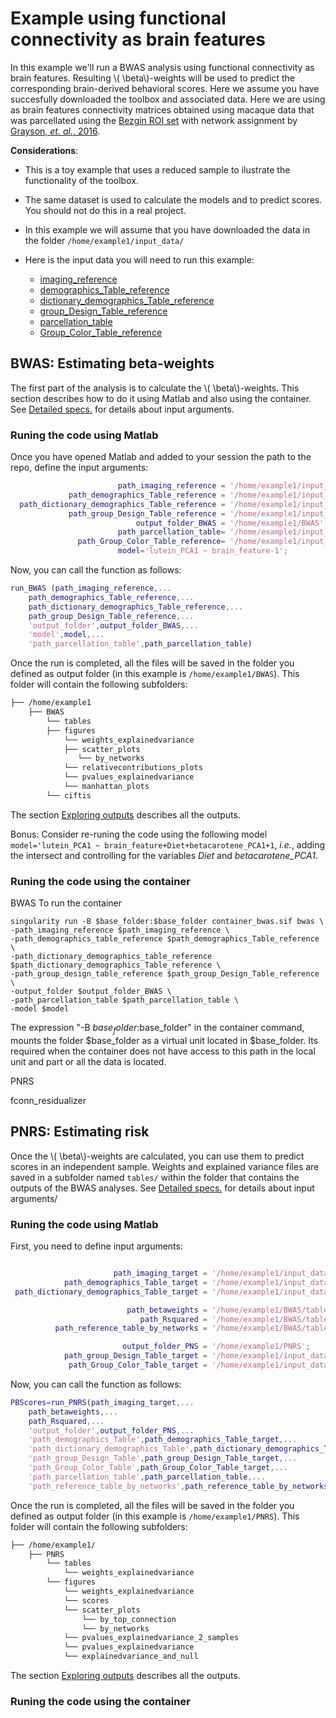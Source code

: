 <script type="text/javascript"
        src="https://cdnjs.cloudflare.com/ajax/libs/mathjax/2.7.0/MathJax.js?config=TeX-AMS_CHTML"></script>
# Example using functional connectivity as brain features 
In this example we'll run a BWAS analysis using functional connectivity as brain features. Resulting \\( \beta\\)-weights will be used to predict the corresponding brain-derived behavioral scores. Here we assume you have succesfully downloaded the toolbox and associated data. Here we are using as brain features connectivity matrices obtained using macaque data that was parcellated using the [Bezgin ROI set](https://doi.org/10.1016/j.neuroimage.2012.04.013) with network assignment by [Grayson, *et. al.*, 2016](https://doi.org/10.1016/j.neuron.2016.06.005).

**Considerations**:

- This is a toy example that uses a reduced sample to ilustrate the functionality of the toolbox.
- The same dataset is used to calculate the models and to predict scores. You should not do this in a real project.
- In this example we will assume that you have downloaded the data in the folder `/home/example1/input_data/`
- Here is the input data you will need to run this example:

    - [imaging_reference](./example1/fconn.mat)
    - [demographics_Table_reference](./example1/demographcis_Table.csv)
    - [dictionary_demographics_Table_reference](./example1/Dictionary_for_demographics_Table.csv)
    - [group_Design_Table_reference](./example1/Group_Design_Table.csv)
    - [parcellation_table](./example1/parcel.mat)
    - [Group_Color_Table_reference](./example1/Group_Color_Table.csv)

## BWAS: Estimating beta-weights
The first part of the analysis is to calculate the \\( \beta\\)-weights. This section describes how to do it using Matlab and also using the container. See [Detailed specs.](./detailed_description.md) for details about input arguments.

### Runing the code using Matlab
Once you have opened Matlab and added to your session the path to the repo, define the input arguments:

```Matlab
                        path_imaging_reference = '/home/example1/input_data/fconn.mat';
             path_demographics_Table_reference = '/home/example1/input_data/demographcis_Table.csv';
  path_dictionary_demographics_Table_reference = '/home/example1/input_data/Dictionary_for_demographics_Table.csv';
             path_group_Design_Table_reference = '/home/example1/input_data/Group_Design_Table.csv';
                            output_folder_BWAS = '/home/example1/BWAS';
                        path_parcellation_table= '/home/example1/input_data/parcel.mat';
               path_Group_Color_Table_reference= '/home/example1/input_data/Group_Color_Table.csv';
                        model='lutein_PCA1 ~ brain_feature-1';
```

Now, you can call the function as follows:

```Matlab
run_BWAS (path_imaging_reference,...
    path_demographics_Table_reference,...
    path_dictionary_demographics_Table_reference,...
    path_group_Design_Table_reference,...
    'output_folder',output_folder_BWAS,...
    'model',model,...
    'path_parcellation_table',path_parcellation_table) 
```



Once the run is completed, all the files will be saved in the folder you defined as output folder (in this example is `/home/example1/BWAS`). This folder will contain the following subfolders:

```markdown
├── /home/example1  
    ├── BWAS
        └── tables
        ├── figures
            └── weights_explainedvariance
            ├── scatter_plots
               └── by_networks
            └── relativecontributions_plots
            └── pvalues_explainedvariance
            └── manhattan_plots
        └── ciftis
```
The section [Exploring outputs](./exploring_outputs.md) describes all the outputs.


Bonus: Consider re-runing the code using the following model `model='lutein_PCA1 ~ brain_feature+Diet+betacarotene_PCA1+1`, *i.e.*, adding the intersect and controlling for the variables *Diet* and *betacarotene_PCA1*.

### Runing the code using the container


BWAS
To run the container 
```Container
singularity run -B $base_folder:$base_folder container_bwas.sif bwas \
-path_imaging_reference $path_imaging_reference \
-path_demographics_table_reference $path_demographics_Table_reference \
-path_dictionary_demographics_table_reference $path_dictionary_demographics_Table_reference \
-path_group_design_table_reference $path_group_Design_Table_reference \
-output_folder $output_folder_BWAS \
-path_parcellation_table $path_parcellation_table \
-model $model

```
The expression "-B $base_folder:$base_folder" in the container command, mounts the folder $base_folder as a virtual unit located in $base_folder. Its required
when the container does not have access to this path  in the local unit and part or all the data is located.

PNRS

fconn_residualizer

## PNRS: Estimating risk

Once the \\( \beta\\)-weights are calculated, you can use them to predict scores in an independent sample. Weights and explained variance files are saved in a subfolder named `tables/` within the folder that contains the outputs of the BWAS analyses. See [Detailed specs.](./detailed_description.md) for details about input arguments/
### Runing the code using Matlab
First, you need to define input arguments:

```Matlab

                       path_imaging_target = '/home/example1/input_data/fconn.mat';
            path_demographics_Table_target = '/home/example1/input_data/demographcis_Table.csv';
 path_dictionary_demographics_Table_target = '/home/example1/input_data/Dictionary_for_demographics_Table.csv';

                          path_betaweights = '/home/example1/BWAS/tables/brain_feature.csv';
                             path_Rsquared = '/home/example1/BWAS/tables/Rsquared.csv';
          path_reference_table_by_networks = '/home/example1/BWAS/tables/correlations_by_networks.csv';

                         output_folder_PNS = '/home/example1/PNRS';
            path_group_Design_Table_target = '/home/example1/input_data/Group_Design_Table.csv';
             path_Group_Color_Table_target = '/home/example1/input_data/Group_Color_Table.csv';

```
Now, you can call the function as follows:

```Matlab
PBScores=run_PNRS(path_imaging_target,...
    path_betaweights,...
    path_Rsquared,...
    'output_folder',output_folder_PNS,...
    'path_demographics_Table',path_demographics_Table_target,...
    'path_dictionary_demographics_Table',path_dictionary_demographics_Table_target,...
    'path_group_Design_Table',path_group_Design_Table_target,...
    'path_Group_Color_Table',path_Group_Color_Table_target,...
    'path_parcellation_table',path_parcellation_table,...
    'path_reference_table_by_networks',path_reference_table_by_networks);
```

Once the run is completed, all the files will be saved in the folder you defined as output folder (in this example is `/home/example1/PNRS`). This folder will contain the following subfolders:

```markdown
├── /home/example1/
    ├── PNRS
        └── tables
            └── weights_explainedvariance
        └── figures
            └── weights_explainedvariance
            └── scores
            └── scatter_plots
                └── by_top_connection
                └── by_networks
            └── pvalues_explainedvariance_2_samples
            └── pvalues_explainedvariance
            └── explainedvariance_and_null
```
The section [Exploring outputs](./exploring_outputs.md) describes all the outputs.


### Runing the code using the container


